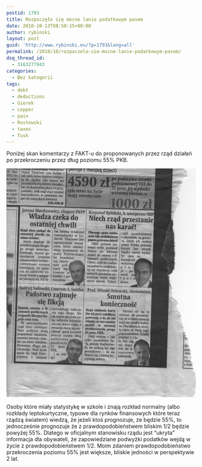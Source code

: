 ```yaml
---
postid: 1793
title: Rozpoczęło się mocne lanie podatkowym pasem
date: 2010-10-13T08:50:15+00:00
author: rybinski
layout: post
guid: 'http://www.rybinski.eu/?p=1793&lang=all'
permalink: /2010/10/rozpoczelo-sie-mocne-lanie-podatkowym-pasem/
dsq_thread_id:
  - 3163277943
categories:
  - Bez kategorii
tags:
  - debt
  - deductions
  - Gierek
  - Lepper
  - pain
  - Rostowski
  - taxes
  - Tusk
---
```

Poniżej skan komentarzy z FAKT-u do proponowanych przez rząd działań po przekroczeniu przez dług poziomu 55% PKB.

<img class="aligncenter size-full wp-image-1794" title="Fakt_komentarze_UFP" src="/uploads/Fakt_komentarze_UFP.png" alt="Fakt_komentarze_UFP" width="497" height="598" />

Osoby które miały statystykę w szkole i znają rozkład normalny (albo rozkłady leptokurtyczne, typowe dla rynków finansowych które teraz rządzą światem) wiedzą, że jeżeli ktoś prognozuje, że będzie 55%, to jednocześnie prognozuje że z prawdopodobieństwem bliskim 1/2 będzie powyżej 55%. Dlatego w oficjalnym stanowisku rządu jest “ukryta” informacja dla obywateli, że zapowiedziane podwyżki podatków wejdą w życie z prawdopodobieństwem 1/2. Moim zdaniem prawdopodobieństwo przekroczenia poziomu 55% jest większe, bliskie jedności w perspektywie 2 lat.
